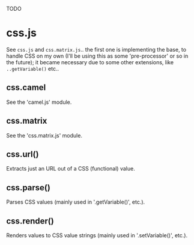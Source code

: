 
TODO

# css.js
See `css.js` and `css.matrix.js`.. the first one is implementing the base, to handle CSS on my own
(I'll be using this as some 'pre-processor' or so in the future); it became necessary due to some
other extensions, like `..getVariable()` etc..

## css.camel
See the 'camel.js' module.

## css.matrix
See the 'css.matrix.js' module.

## css.url()
Extracts just an URL out of a CSS (functional) value.

## css.parse()
Parses CSS values (mainly used in '.getVariable()', etc.).

## css.render()
Renders values to CSS value strings (mainly used in '.setVariable()', etc.).

